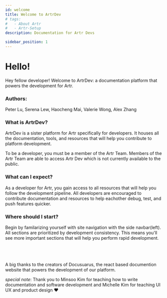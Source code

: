 ```yaml
---
id: welcome
title: Welcome to ArtrDev
# tags:
#   - About Artr
#   - Artr-Setup
description: Documentation for Artr Devs

sidebar_position: 1
---
```


# Hello!

Hey fellow developer! Welcome to ArtrDev: a documentation platform that powers the development for Artr.

### Authors:

Peter Lu,  Serena Lew, Haocheng Mai, Valerie Wong, Alex Zhang



### What is ArtrDev?

ArtrDev is a sister platform for Artr specifically for developers. It houses all the documentation, tools, and resources that will help you contribute to platform development. 

To be a developer, you must be a member of the Artr Team. Members of the Artr Team are able to access Artr Dev which is not currently available to the public.

### What can I expect?

As a developer for Artr, you gain access to all resources that will help you follow the development pipeline. All developers are encouraged to contribute documentation and resources to help eachother debug, test, and push features quicker.

### Where should I start?

Begin by familarizing yourself with site navigation with the side navbar(left). All sections are prioritized by development consistency. This means you'll see more important sections that will help you perform rapid development.  
<br/><br/>
<br/><br/>
A big thanks to the creators of Docusuarus, the react based documention website that powers the development of our platform.

*special note*: Thank you to Minsoo Kim for teaching how to write documentation and software development and Michelle Kim for teaching UI UX and product design :heart:  





